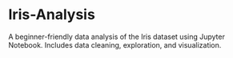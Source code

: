 # Iris-Analysis
A beginner-friendly data analysis of the Iris dataset using Jupyter Notebook.  Includes data cleaning, exploration, and visualization.
